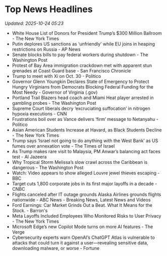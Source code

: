 # Top News Headlines

_Updated: 2025-10-24 05:23_

- White House List of Donors for President Trump’s $300 Million Ballroom - The New York Times
- Putin deplores US sanctions as ‘unfriendly’ while EU joins in heaping restrictions on Russia - AP News
- Senate blocks bills to pay federal workers during shutdown - The Washington Post
- Protest of Bay Area immigration crackdown met with apparent stun grenades at Coast Guard base - San Francisco Chronicle
- Trump to meet with Xi on Oct. 30 - Politico
- Governor Glenn Youngkin Declares State of Emergency to Protect Hungry Virginians from Democrats Blocking Federal Funding for the Most Needy - Governor of Virginia (.gov)
- Portland Trail Blazers head coach and Miami Heat player arrested in gambling probes - The Washington Post
- Supreme Court liberals decry ‘excruciating suffocation’ in nitrogen hypoxia executions - CNN
- Frustrations boil over as Vance delivers ‘firm’ message to Netanyahu - Politico
- Asian American Students Increase at Havard, as Black Students Decline - The New York Times
- Trump says ‘Israel not going to do anything with the West Bank’ as US fumes over annexation vote - The Times of Israel
- As Trump makes rare visit to Malaysia, PM Anwar’s balancing act faces test - Al Jazeera
- Why Tropical Storm Melissa’s slow crawl across the Caribbean is dangerous - The Washington Post
- Watch: Video appears to show alleged Louvre jewel thieves escaping - BBC
- Target cuts 1,800 corporate jobs in its first major layoffs in a decade - CNBC
- Flights canceled after IT outage grounds Alaska Airlines grounds flights nationwide - ABC News - Breaking News, Latest News and Videos
- Ford Earnings: Car Market Grinds Out a Beat. What It Means for the Stock. - Barron's
- Meta Layoffs Included Employees Who Monitored Risks to User Privacy - The New York Times
- Microsoft Edge’s new Copilot Mode turns on more AI features - The Verge
- Cybersecurity experts warn OpenAI’s ChatGPT Atlas is vulnerable to attacks that could turn it against a user—revealing sensitive data, downloading malware, or worse - Fortune